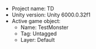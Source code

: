 <!-- UNITY CODE ASSIST INSTRUCTIONS START -->
- Project name: TD
- Unity version: Unity 6000.0.32f1
- Active game object:
  - Name: TestMonster
  - Tag: Untagged
  - Layer: Default
<!-- UNITY CODE ASSIST INSTRUCTIONS END -->